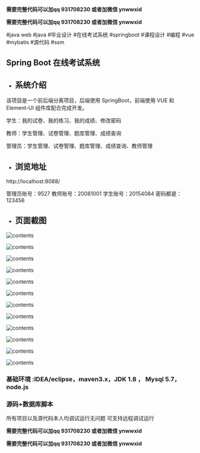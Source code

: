 **需要完整代码可以加qq  931708230 或者加微信 ynwwxid**

**需要完整代码可以加qq  931708230 或者加微信  ynwwxid**

#java web #java #毕业设计 #在线考试系统 #springboot #课程设计 #编程 #vue #mybatis #源代码 #ssm

## Spring Boot  在线考试系统

* ## 系统介绍
该项目是一个前后端分离项目，后端使用 SpringBoot，前端使用 VUE 和 Element-UI 组件库配合完成开发。

学生：我的试卷、我的练习、我的成绩、修改密码

教师：学生管理、试卷管理、题库管理、成绩查询

管理员：学生管理、试卷管理、题库管理、成绩查询、教师管理

* ## 浏览地址
http://localhost:8088/  
  
管理员账号：9527
教师账号：20081001
学生账号：20154084
密码都是：123456

* ## 页面截图

![contents](./picture/picture1.png)
  
![contents](./picture/picture2.png)
  
![contents](./picture/picture3.png)
  
![contents](./picture/picture4.png)
  
![contents](./picture/picture5.png)
  
![contents](./picture/picture6.png)
  
![contents](./picture/picture7.png)
  
![contents](./picture/picture8.png)

![contents](./picture/picture9.png)

![contents](./picture/picture10.png)
  
![contents](./picture/picture11.png)
  
![contents](./picture/picture12.png)
  
### 基础环境 :IDEA/eclipse，maven3.x，JDK 1.8 ， Mysql 5.7，node.js

### 源码+数据库脚本 

所有项目以及源代码本人均调试运行无问题 可支持远程调试运行
	
**需要完整代码可以加qq  931708230 或者加微信 ynwwxid**

**需要完整代码可以加qq  931708230 或者加微信  ynwwxid**